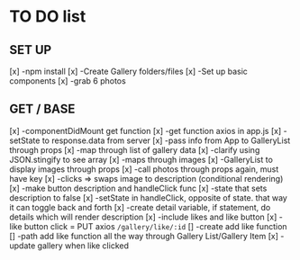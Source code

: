 # TO DO list


## SET UP
[x] -npm install
[x] -Create Gallery folders/files
[x] -Set up basic components
[x] -grab 6 photos

## GET / BASE
[x] -componentDidMount get function
[x] -get function axios in app.js
    [x] -setState to response.data from server
[x] -pass info from App to GalleryList through props
[x] -map through list of gallery data
    [x] -clarify using JSON.stingify to see array
    [x] -maps through images
[x] -GalleryList to display images through props
    [x] -call photos through props again, must have key
[x] -clicks => swaps image to description (conditional rendering)
    [x] -make button description and handleClick func
    [x] -state that sets description to false
    [x] -setState in handleClick, opposite of state. that way it can toggle back and forth
    [x] -create detail variable, if statement, do details which will render description
[x] -include likes and like button
[x] -like button click = PUT axios `/gallery/like/:id`
    [] -create add like function
    [] -path add like function all the way through Gallery List/Gallery Item
[x] -update gallery when like clicked